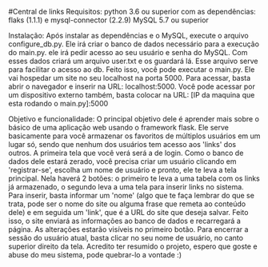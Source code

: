 #Central de links
Requisitos:
   python 3.6 ou superior com as dependências: flaks (1.1.1) e mysql-connector (2.2.9)
   MySQL 5.7 ou superior
 
Instalação:
   Após instalar as dependências e o MySQL, execute o arquivo configure_db.py. Ele irá criar o banco de dados necessário para a execução do main.py. ele irá pedir acesso ao seu usuário e senha do MySQL. Com esses dados criará um arquivo user.txt e os guardará lá. Esse arquivo serve para facilitar o acesso ao db.
   Feito isso, você pode executar o main.py. Ele vai hospedar um site no seu localhost na porta 5000. Para acessar, basta abrir o navegador e inserir na URL: localhost:5000. Você pode acessar por um dispositivo externo também, basta colocar na URL: [IP da maquina que esta rodando o main.py]:5000
 
Objetivo e funcionalidade:
   O principal objetivo dele é aprender mais sobre o básico de uma aplicação web usando o framework flask. Ele serve basicamente para você armazenar os favoritos de múltiplos usuários em um lugar só, sendo que nenhum dos usuários tem acesso aos 'links' dos outros.
   A primeira tela que você verá será a de login. Como o banco de dados dele estará zerado, você precisa criar um usuário clicando em 'registrar-se', escolha um nome de usuário e pronto, ele te leva a tela principal. Nela haverá 2 botões: o primeiro te leva a uma tabela com os links já armazenado, o segundo leva a uma tela para inserir links no sistema. Para inserir, basta informar um 'nome' (algo que te faça lembrar do que se trata, pode ser o nome do site ou alguma frase que remeta ao conteúdo dele) e em seguida um 'link', que é a URL do site que deseja salvar. Feito isso, o site enviará as informações ao banco de dados e recarregará a página. As alterações estarão visíveis no primeiro botão. Para encerrar a sessão do usuário atual, basta clicar no seu nome de usuário, no canto superior direito da tela.
   Acredito ter resumido o projeto, espero que goste e abuse do meu sistema, pode quebrar-lo a vontade :)
